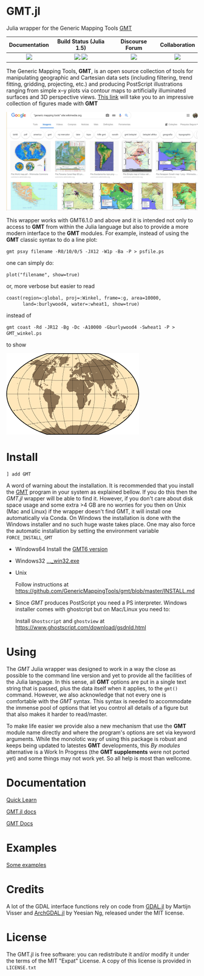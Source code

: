 GMT.jl
======

Julia wrapper for the Generic Mapping Tools [GMT](https://github.com/GenericMappingTools/gmt)

| **Documentation**                       | **Build Status (Julia 1.5)**              | **Discourse Forum**   | **Collaboration** |
|:---------------------------------------:|:-----------------------------------------:|:---------------------:|:---------------------:|
| [![][docs-latest-img]][docs-latest-url] | [![][travis-img]][travis-url] [![][codecov-img]][codecov-url] | [![][forum-img]][forum-url] | [![][colprac-img]][colprac-url] |

[docs-latest-img]: https://img.shields.io/badge/docs-latest-blue.svg
[docs-latest-url]: https://genericmappingtools.github.io/GMT.jl/dev

[travis-img]: https://travis-ci.com/GenericMappingTools/GMT.jl.svg?branch=master
[travis-url]: https://travis-ci.com/GenericMappingTools/GMT.jl

[appveyor-img]: https://ci.appveyor.com/api/projects/status/usjewfb5v48m18kh/branch/master?svg=true
[appveyor-url]: https://ci.appveyor.com/project/joa-quim/gmt-jl-suu4y/branch/master

[codecov-img]: http://codecov.io/github/GenericMappingTools/GMT.jl/coverage.svg?branch=master
[codecov-url]: http://codecov.io/github/GenericMappingTools/GMT.jl?branch=master

[forum-img]: https://img.shields.io/discourse/status?label=forum&server=https%3A%2F%2Fforum.generic-mapping-tools.org%2F&style=flat-square
[forum-url]: https://forum.generic-mapping-tools.org

[colprac-img]: https://img.shields.io/badge/ColPrac-Contributor's%20Guide-blueviolet%20alt=%22Collaborative%20Practices%20for%20Community%20Packages%22
[colprac-url]: https://github.com/SciML/ColPrac

The Generic Mapping Tools, **GMT**, is an open source collection of tools for manipulating geographic
and Cartesian data sets (including filtering, trend fitting, gridding, projecting, etc.) and producing
PostScript illustrations ranging from simple x–y plots via contour maps to artificially illuminated
surfaces and 3D perspective views.
[This link](https://www.google.com/search?q=%22generic+mapping+tools%22+site%3Awikimedia.org&tbm=isch#imgrc=_)
will take you to an impressive collection of figures made with **GMT**

<a href="https://www.google.com/search?q=%22generic+mapping+tools%22+site%3Awikimedia.org&tbm=isch#imgrc=_"><img src="docs/src/figures/GMT_wikimeia.jpg" width="800" class="center"/></a>

This wrapper works with GMT6.1.0 and above and it is intended not only to access to **GMT** from
within the Julia language but also to provide a more modern interface to the **GMT** modules.
For example, instead of using the **GMT** classic syntax to do a line plot:

    gmt psxy filename -R0/10/0/5 -JX12 -W1p -Ba -P > psfile.ps

one can simply do:

    plot("filename", show=true)

or, more verbose but easier to read

    coast(region=:global, proj=:Winkel, frame=:g, area=10000,
          land=:burlywood4, water=:wheat1, show=true)

instead of

    gmt coast -Rd -JR12 -Bg -Dc -A10000 -Gburlywood4 -Swheat1 -P > GMT_winkel.ps

to show

<img src="docs/src/figures/mapproj/GMT_winkel.png" width="350" class="center"/>

Install
=======

    ] add GMT

A word of warning about the installation. It is recommended that you install the [GMT](https://github.com/GenericMappingTools/gmt)
program in your system as explained bellow. If you do this then the *GMT.jl* wrapper will be able to find it. However, if you don't
care about disk space usage and some extra >4 GB are no worries for you then on Unix (Mac and Linux) if the wrapper doesn't find GMT,
it will install one automatically via Conda. On Windows the installation is done with the Windows installer and no such huge waste
takes place. One may also force the automatic installation by setting the environment variable ``FORCE_INSTALL_GMT``


  * Windows64
      Install the [GMT6 version](http://fct-gmt.ualg.pt/gmt/data/wininstallers/gmt-6.3-dev-win64.exe)

  * Windows32
      [..._win32.exe](https://github.com/GenericMappingTools/gmt/releases/download/6.2.0/GMT-6.2.0-win32.exe)

  * Unix
  
      Follow instructions at <https://github.com/GenericMappingTools/gmt/blob/master/INSTALL.md>

  * Since *GMT* produces PostScript you need a PS interpreter. Windows installer comes with ghostcript but on Mac/Linux you need to:

      Install `Ghostscript` and `ghostview` at <https://www.ghostscript.com/download/gsdnld.html>

Using
=====

The *GMT* Julia wrapper was designed to work in a way the close as possible to the command line version
and yet to provide all the facilities of the Julia language. In this sense, all **GMT** options are put
in a single text string that is passed, plus the data itself when it applies, to the ``gmt()`` command.
However, we also acknowledge that not every one is comfortable with the *GMT* syntax. This syntax is
needed to accommodate the immense pool of options that let you control all details of a figure but that
also makes it harder to read/master.

To make life easier we provide also a new mechanism that use the **GMT** module name directly and where
the program's options are set via keyword arguments. While the monolotic way of using this package is
robust and keeps being updated to latestes **GMT** developments, this *By modules* alternative is a Work
In Progress (the **GMT supplements** were not ported yet) and some things may not work yet. So all help
is most than wellcome.

Documentation
=============

[Quick Learn](https://genericmappingtools.github.io/GMT.jl/dev/quick_learn)

[GMT.jl docs](https://genericmappingtools.github.io/GMT.jl/dev)

[GMT Docs](https://www.generic-mapping-tools.org/gmt/latest/)

Examples
========

[Some examples](https://genericmappingtools.github.io/GMT.jl/dev/examples)

Credits
=======

A lot of the GDAL interface functions rely on code from [GDAL.jl](https://github.com/JuliaGeo/GDAL.jl) by Martijn Visser
and [ArchGDAL.jl](https://github.com/yeesian/ArchGDAL.jl) by Yeesian Ng, released under the MIT license.

License
=======

The GMT.jl is free software: you can redistribute it and/or modify it under the terms of the MIT "Expat"
License. A copy of this license is provided in ``LICENSE.txt``
